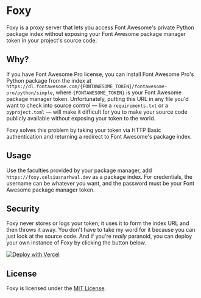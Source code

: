 # Foxy

Foxy is a proxy server that lets you access Font Awesome's private Python package index without exposing your Font Awesome
package manager token in your project's source code.

## Why?

If you have Font Awesome Pro license, you can install Font Awesome Pro's Python package from the index at
`https://dl.fontawesome.com/{FONTAWESOME_TOKEN}/fontawesome-pro/python/simple`, where `{FONTAWESOME_TOKEN}` is your
Font Awesome package manager token. Unfortunately, putting this URL in any file you'd want to check into source control
— like a `requirements.txt` or a `pyproject.toml` — will make it difficult for you to make your source code publicly
available without exposing your token to the world.

Foxy solves this problem by taking your token via HTTP Basic authentication and returning a redirect to Font Awesome's
package index.

## Usage

Use the faculties provided by your package manager, add `https://foxy.celsiusnarhwal.dev` as a package index. For
credentials, the username can be whatever you want, and the password must be your Font Awesome package manager token.

## Security

Foxy never stores or logs your token; it uses it to form the index URL and then throws it away. You don't have to take
my word for it because you can just look at the source code. And if you're _really_ paranoid, you can deploy your own
instance of Foxy by clicking the button below.

[![Deploy with Vercel](https://vercel.com/button)](https://vercel.com/new/clone?repository-url=github.com%2Fcelsiusnarhwal%2Ffoxy&project-name=foxy&repository-name=foxy)

## License

Foxy is licensed under the [MIT License](LICENSE.md).
